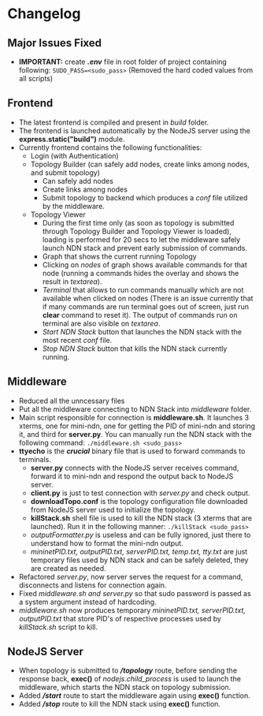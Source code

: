 # Changelog

## Major Issues Fixed

- **IMPORTANT:** create **_.env_** file in root folder of project containing following: `SUDO_PASS=<sudo_pass>` (Removed the hard coded values from all scripts)

## Frontend

- The latest frontend is compiled and present in _build_ folder.
- The frontend is launched automatically by the NodeJS server using the **express.static("build")** module.
- Currently frontend contains the following functionalities:
  - Login (with Authentication)
  - Topology Builder (can safely add nodes, create links among nodes, and submit topology)
    - Can safely add nodes
    - Create links among nodes
    - Submit topology to backend which produces a _conf_ file utilized by the middleware.
  - Topology Viewer
    - During the first time only (as soon as topology is submitted through Topology Builder and Topology Viewer is loaded), loading is performed for 20 secs to let the middleware safely launch NDN stack and prevent early submission of commands.
    - Graph that shows the current running Topology
    - Clicking on _nodes_ of graph shows available commands for that node (running a commands hides the overlay and shows the result in _textarea_).
    - _Terminal_ that allows to run commands manually which are not available when clicked on nodes (There is an issue currently that if many commands are run terminal goes out of screen, just run **clear** command to reset it). The output of commands run on terminal are also visible on _textarea_.
    - _Start NDN Stack_ button that launches the NDN stack with the most recent _conf_ file.
    - _Stop NDN Stack_ button that kills the NDN stack currently running.

## Middleware

- Reduced all the unncessary files
- Put all the middleware connecting to NDN Stack into _middleware_ folder.
- Main script responsible for connection is **middleware.sh**. It launches 3 xterms, one for mini-ndn, one for getting the PID of mini-ndn and storing it, and third for **server.py**. You can manually run the NDN stack with the following command: `./middleware.sh <sudo_pass>`
- **ttyecho** is the **_crucial_** binary file that is used to forward commands to terminals.
  - **server.py** connects with the NodeJS server receives command, forward it to mini-ndn and respond the output back to NodeJS server.
  - **client.py** is just to test connection with _server.py_ and check output.
  - **downloadTopo.conf** is the topology configuration file downloaded from NodeJS server used to initialize the topology.
  - **killStack.sh** shell file is used to kill the NDN stack (3 xterms that are launched). Run it in the following manner: `./killStack <sudo_pass>`
  - _outputFormatter.py_ is useless and can be fully ignored, just there to understand how to format the mini-ndn output.
  - _mininetPID.txt, outputPID.txt, serverPID.txt, temp.txt, tty.txt_ are just temporary files used by NDN stack and can be safely deleted, they are created as needed.
- Refactored _server.py_, now server serves the request for a command, disconnects and listens for connection again.
- Fixed _middleware.sh and server.py_ so that sudo password is passed as a system argument instead of hardcoding.
- _middleware.sh_ now produces temporary _mininetPID.txt, serverPID.txt, outputPID.txt_ that store PID's of respective processes used by _killStack.sh_ script to kill.

## NodeJS Server

- When topology is submitted to **_/topology_** route, before sending the response back, **exec()** of _nodejs.child_process_ is used to launch the middleware, which starts the NDN stack on topology submission.
- Added **_/start_** route to start the middleware again using **exec()** function.
- Added **_/stop_** route to kill the NDN stack using **exec()** function.
